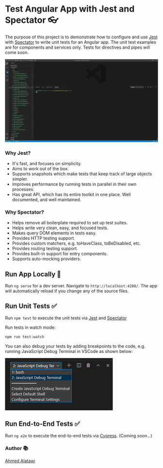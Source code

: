 # Test Angular App with Jest and Spectator :eyeglasses:

The purpose of this project is to demonstrate how to configure and use [Jest](https://jestjs.io/) with [Spectator](https://ngneat.github.io/spectator/) to write unit tests for an Angular app. The unit test examples are for components and services only. Tests for directives and pipes will come soon.

![](./images/jest-and-spectator.gif)

### Why Jest?
* It's fast, and focuses on simplicity.
* Aims to work out of the box.
* Supports snapshots which make tests that keep track of large objects simpler.
* Improves performance by running tests in parallel in their own processes.
* Has great API, which has its entire toolkit in one place. Well documented,  and well maintained.

### Why Spectator?
* Helps remove all boilerplate required to set up test suites.
* Helps write very clean, easy, and focused tests.
* Makes query DOM elements in tests easy.
* Provides HTTP testing support.
* Provides custom matchers, e.g. toHaveClass, toBeDisabled, etc.
* Provides routing testing support.
* Provides built-in support for entry components.
* Supports auto-mocking providers.

## Run App Locally :rocket:
Run `ng serve` for a dev server. Navigate to `http://localhost:4200/`. The app will automatically reload if you change any of the source files.

## Run Unit Tests :white_check_mark:
Run `npm test` to execute the unit tests via [Jest](https://jestjs.io/) and [Spectator](https://ngneat.github.io/spectator/)

Run tests in watch mode:
```sh
npm run test:watch
```
You can also debug your tests by adding breakpoints to the code, e.g. running JavaScript Debug Terminal in VSCode as shown below:

![](./images/vs-code-debug-terminal.png)

## Run End-to-End Tests :white_check_mark:
Run `ng e2e` to execute the end-to-end tests via [Cypress](https://www.cypress.io/). (Coming soon...)


### Author :books:
[Ahmed Alatawi](https://github.com/AhmedAlatawi)
